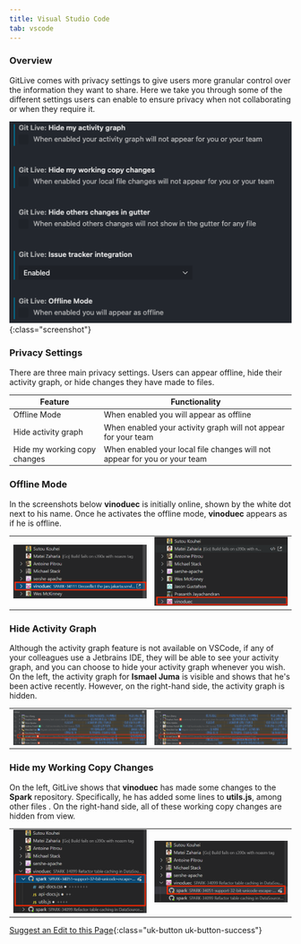 ```yaml
---
title: Visual Studio Code
tab: vscode
---
```


### Overview

GitLive comes with privacy settings to give users more granular control over the information they want to share. Here we take you through some of the different settings users can enable to ensure privacy when not collaborating or when they require it.

![Privacy Settings](/uploads/vscode-privacy-settings.png "Privacy Settings"){:class="screenshot"}

### Privacy Settings

There are three main privacy settings. Users can appear offline, hide their activity graph, or hide changes they have made to files.

<table>
    <thead>
        <tr>
        <th>Feature</th>
        <th>Functionality</th>
        </tr>
    </thead>
    <tbody>
        <tr>
            <td>Offline Mode</td>
            <td>
                When enabled you will appear as offline
            </td>
        </tr>
        <tr>
            <td>Hide activity graph</td>
            <td>
                When enabled your activity graph will not appear for your team
            </td>
        </tr>
        <tr>
            <td>Hide my working copy changes</td>
            <td>
                When enabled your local file changes will not appear for you or your team
            </td>
        </tr>
    </tbody>
</table>

### Offline Mode

In the screenshots below **vinoduec** is initially online, shown by the white dot next to his name. Once he activates the offline mode, **vinoduec** appears as if he is offline.

<table>
    <tbody>
        <tr>
            <td>
              <img class="screenshot" src="/uploads/vscode-privacy-normal.png">
            </td>
            <td>
              <img class="screenshot" src="/uploads/vscode-privacy-offline.png">
            </td>
        </tr>
    </tbody>
</table>

### Hide Activity Graph

Although the activity graph feature is not available on VSCode, if any of your colleagues use a Jetbrains IDE, they will be able to see your activity graph, and you can choose to hide your activity graph whenever you wish.
On the left, the activity graph for  **Ismael Juma** is visible and shows that he's been active recently. However, on the right-hand side, the activity graph is hidden.

<table>
    <tbody>
        <tr>
            <td>
              <img class="screenshot" src="/uploads/jetbrains-privacy-normal.png">
            </td>
            <td>
              <img class="screenshot" src="/uploads/jetbrains-privacy-hide-activity-graph.png">
            </td>
        </tr>
    </tbody>
</table>

### Hide my Working Copy Changes

On the left, GitLive shows that  **vinoduec** has made some changes to the **Spark** repository. Specifically, he has added some lines to **utils.js**, among other files . On the right-hand side, all of these working copy changes are hidden from view.

<table>
    <tbody>
        <tr>
            <td>
              <img class="screenshot" src="/uploads/vscode-working-copy-before.png">
            </td>
            <td>
              <img class="screenshot" src="/uploads/vscode-working-copy-hide.png">
            </td>
        </tr>
    </tbody>
</table>


[Suggest an Edit to this Page](https://github.com/GitLiveApp/GitLive/edit/master/_sections/privacy-vscode.md){:class="uk-button uk-button-success"}
